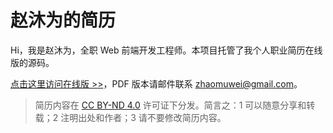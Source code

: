 # 赵沐为的简历

Hi，我是赵沐为，全职 Web 前端开发工程师。本项目托管了我个人职业简历在线版的源码。

[点击这里访问在线版 >>](https://zhaomuwei.github.io/me/)，PDF 版本请邮件联系 [zhaomuwei@gmail.com](mailto:zhaomuwei@gmail.com)。

> 简历内容在 [CC BY-ND 4.0](https://creativecommons.org/licenses/by-nd/4.0/) 许可证下分发。简言之：1 可以随意分享和转载；2 注明出处和作者；3 请不要修改简历内容。

